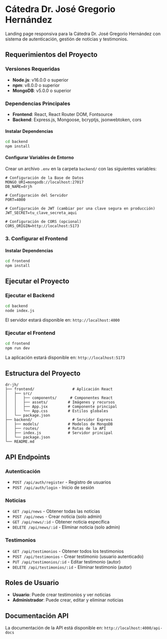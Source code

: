 # Cátedra Dr. José Gregorio Hernández

Landing page responsiva para la Cátedra Dr. José Gregorio Hernández con sistema de autenticación, gestión de noticias y testimonios.

## Requerimientos del Proyecto

### Versiones Requeridas
- **Node.js**: v16.0.0 o superior
- **npm**: v8.0.0 o superior
- **MongoDB**: v5.0.0 o superior

### Dependencias Principales
- **Frontend**: React, React Router DOM, Fontsource
- **Backend**: Express.js, Mongoose, bcryptjs, jsonwebtoken, cors

#### Instalar Dependencias
```bash
cd backend
npm install
```

#### Configurar Variables de Entorno
Crear un archivo `.env` en la carpeta `backend/` con las siguientes variables:

```env
# Configuración de la Base de Datos
MONGO_URI=mongodb://localhost:27017
DB_NAME=drjh

# Configuración del Servidor
PORT=4000

# Configuración de JWT (cambiar por una clave segura en producción)
JWT_SECRET=tu_clave_secreta_aqui

# Configuración de CORS (opcional)
CORS_ORIGIN=http://localhost:5173
```

### 3. Configurar el Frontend

#### Instalar Dependencias
```bash
cd frontend
npm install
```

##  Ejecutar el Proyecto

### Ejecutar el Backend
```bash
cd backend
node index.js
```
El servidor estará disponible en: `http://localhost:4000`

### Ejecutar el Frontend
```bash
cd frontend
npm run dev
```
La aplicación estará disponible en: `http://localhost:5173`

## Estructura del Proyecto

```
dr-jh/
├── frontend/                 # Aplicación React
│   ├── src/
│   │   ├── components/      # Componentes React
│   │   ├── assets/         # Imágenes y recursos
│   │   ├── App.jsx         # Componente principal
│   │   └── App.css         # Estilos globales
│   └── package.json
├── backend/                  # Servidor Express
│   ├── models/             # Modelos de MongoDB
│   ├── routes/             # Rutas de la API
│   ├── index.js            # Servidor principal
│   └── package.json
└── README.md
```

## API Endpoints

### Autenticación
- `POST /api/auth/register` - Registro de usuarios
- `POST /api/auth/login` - Inicio de sesión

### Noticias
- `GET /api/news` - Obtener todas las noticias
- `POST /api/news` - Crear noticia (solo admin)
- `GET /api/news/:id` - Obtener noticia específica
- `DELETE /api/news/:id` - Eliminar noticia (solo admin)

### Testimonios
- `GET /api/testimonios` - Obtener todos los testimonios
- `POST /api/testimonios` - Crear testimonio (usuario autenticado)
- `PUT /api/testimonios/:id` - Editar testimonio (autor)
- `DELETE /api/testimonios/:id` - Eliminar testimonio (autor)

## Roles de Usuario

- **Usuario**: Puede crear testimonios y ver noticias
- **Administrador**: Puede crear, editar y eliminar noticias

## Documentación API

La documentación de la API está disponible en:
`http://localhost:4000/api-docs`
